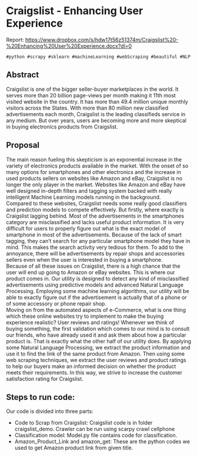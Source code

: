 # Craigslist - Enhancing User Experience

Report: https://www.dropbox.com/s/hdw17t56z51374m/Craigslist%20-%20Enhancing%20User%20Experience.docx?dl=0

```
#python #scrapy #sklearn #machineLearning #webScraping #beautiful #NLP
```

## Abstract

Craigslist is one of the bigger seller-buyer marketplaces in the world. It serves more than 20 billion page-views per month making it 11th most visited website in the country. It has more than 49.4 million unique monthly visitors across the States. With more than 80 million new classified advertisements each month, Craigslist is the leading classifieds service in any medium. But over years, users are becoming more and more skeptical in buying electronics products from Craigslist. 
<br>

## Proposal

The main reason fueling this skepticism is an exponential increase in the variety of electronics products available in the market. With the onset of so many options for smartphones and other electronics and the increase in used products sellers on websites like Amazon and eBay, Craigslist is no longer the only player in the market. Websites like Amazon and eBay have well designed in-depth filters and tagging system backed with really intelligent Machine Learning models running in the background. 
<br>
Compared to these websites, Craigslist needs some really good classifiers and prediction models to compete effectively. But firstly, where exactly is Craigslist lagging behind. Most of the advertisements in the smartphones category are misclassified and lacks useful product information. It is very difficult for users to properly figure out what is the exact model of smartphone in most of the advertisements. Because of the lack of smart tagging, they can’t search for any particular smartphone model they have in mind. This makes the search activity very tedious for them. To add to the annoyance, there will be advertisements by repair shops and accessories sellers even when the user is interested in buying a smartphone.
<br>
Because of all these issues on Craigslist, there is a high chance that the user will end up going to Amazon or eBay websites. This is where our product comes in. Our utility is designed to detect any kind of misclassified advertisements using predictive models and advanced Natural Language Processing. Employing some machine learning algorithms, our utility will be able to exactly figure out if the advertisement is actually that of a phone or of some accessory or phone repair shop.
<br>
Moving on from the automated aspects of e-Commerce, what is one thing which these online websites try to implement to make the buying experience realistic? User reviews and ratings! Whenever we think of buying something, the first validation which comes to our mind is to consult our friends, who have already used it and ask them about how a particular product is. That is exactly what the other half of our utility does. By applying some Natural Language Processing, we extract the product information and use it to find the link of the same product from Amazon. Then using some web scraping techniques, we extract the user reviews and product ratings to help our buyers make an informed decision on whether the product meets their requirements. In this way, we strive to increase the customer satisfaction rating for Craigslist. 

## Steps to run code:

Our code is divided into three parts:
 - Code to Scrap from Craigslist: Craigslist code is in folder craigslist_demo. Crawler can be run using scarpy crawl cellphone
 - Classification model: Model.py file contains code for classification.
 - Amazon_Product_Link and amazon_get: These are the python codes we used to get Amazon product link from given title.
